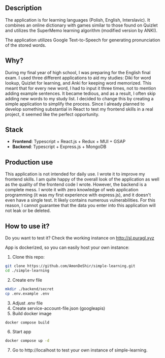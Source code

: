 ## Description
The application is for learning languages (Polish, English, Interslavic). It combines an online dictionary with games similar to those found on Quizlet and utilizes the SuperMemo learning algorithm (modified version by ANKI).

The application utilizes Google Text-to-Speech for generating pronunciation of the stored words.

## Why?
During my final year of high school, I was preparing for the English final exam. I used three different applications to aid my studies: Diki for word lookup, Quizlet for learning, and Anki for keeping word memorized. This meant that for every new word, I had to input it three times, not to mention adding example sentences. It became tedious, and as a result, I often skip adding new words to my study list. I decided to change this by creating a simple application to simplify the process. Since I already planned to develop something substantial in React to test my frontend skills in a real project, it seemed like the perfect opportunity.

## Stack
- **Frontend**: Typescript + React.js + Redux + MUI + GSAP
- **Backend**: Typescript + Express.js + MongoDB

## Production use  
This application is not intended for daily use. I wrote it to improve my frontend skills. I am quite happy of the overall look of the application as well as the quality of the frontend code I wrote. However, the backend is a complete mess. I wrote it with zero knowledge of web application programming (it was my first experience with express.js), and it doesn't even have a single test. It likely contains numerous vulnerabilities. For this reason, I cannot guarantee that the data you enter into this application will not leak or be deleted.

## How to use it?
Do you want to test it? Check the working instance on http://sl.puragl.xyz

App is dockerized, so you can easily host your own instance:
1. Clone this repo:
```bash
git clone https://github.com/AmonDeShir/simple-learning.git
cd ./simple-learning
```

2. Create env file
```bash
mkdir ./backend/secret
cp .env.example .env
```
3. Adjust .env file
4. Create service-account-file.json (googleapis)
5. Build docker image
```bash
docker compose build
```
6. Start app
```bash
docker compose up -d
```
7. Go to http://localhost to test your own instance of simple-learning.